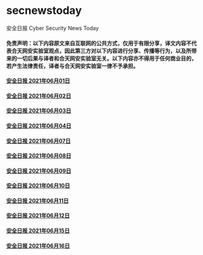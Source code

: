# secnewstoday

安全日报 Cyber Security News Today

#### 免责声明：以下内容原文来自互联网的公共方式，仅用于有限分享，译文内容不代表合天网安实验室观点，因此第三方对以下内容进行分享、传播等行为，以及所带来的一切后果与译者和合天网安实验室无关。以下内容亦不得用于任何商业目的，若产生法律责任，译者与合天网安实验室一律不予承担。

#### [安全日报 2021年06月01日](https://github.com/hetianlab/secnewstoday/blob/master/June.2021/secnews-20210601.md)
#### [安全日报 2021年06月02日](https://github.com/hetianlab/secnewstoday/blob/master/June.2021/secnews-20210602.md)
#### [安全日报 2021年06月03日](https://github.com/hetianlab/secnewstoday/blob/master/June.2021/secnews-20210603.md)
#### [安全日报 2021年06月04日](https://github.com/hetianlab/secnewstoday/blob/master/June.2021/secnews-20210604.md)
#### [安全日报 2021年06月07日](https://github.com/hetianlab/secnewstoday/blob/master/June.2021/secnews-20210607.md)
#### [安全日报 2021年06月08日](https://github.com/hetianlab/secnewstoday/blob/master/June.2021/secnews-20210608.md)
#### [安全日报 2021年06月09日](https://github.com/hetianlab/secnewstoday/blob/master/June.2021/secnews-20210609.md)
#### [安全日报 2021年06月10日](https://github.com/hetianlab/secnewstoday/blob/master/June.2021/secnews-20210610.md)
#### [安全日报 2021年06月11日](https://github.com/hetianlab/secnewstoday/blob/master/June.2021/secnews-20210611.md)
#### [安全日报 2021年06月12日](https://github.com/hetianlab/secnewstoday/blob/master/June.2021/secnews-20210612.md)
#### [安全日报 2021年06月15日](https://github.com/hetianlab/secnewstoday/blob/master/June.2021/secnews-20210615.md)
#### [安全日报 2021年06月16日](https://github.com/hetianlab/secnewstoday/blob/master/June.2021/secnews-20210616.md)

